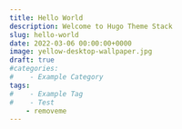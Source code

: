 ```yaml
---
title: Hello World
description: Welcome to Hugo Theme Stack
slug: hello-world
date: 2022-03-06 00:00:00+0000
image: yellow-desktop-wallpaper.jpg
draft: true
#categories:
#    - Example Category
tags:
#    - Example Tag
#    - Test
    - removeme
---
```


<!-- Welcome to Hugo theme Stack. This is your first post. Edit or delete it, then start writing!

For more information about this theme, check the documentation: https://docs.stack.jimmycai.com/

> Want a site like this? Check out [hugo-theme-stack-stater](https://github.com/CaiJimmy/hugo-theme-stack-starter)
-->
